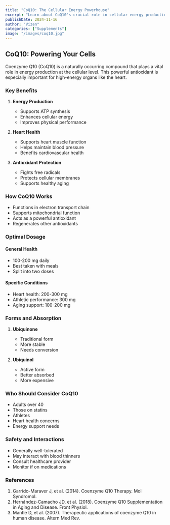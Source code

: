 ```yaml
---
title: "CoQ10: The Cellular Energy Powerhouse"
excerpt: "Learn about CoQ10's crucial role in cellular energy production and its benefits for heart health, aging, and overall vitality."
publishDate: 2024-11-16
author: "Vizen"
categories: ["Supplements"]
image: "/images/coq10.jpg"
---
```


## CoQ10: Powering Your Cells

Coenzyme Q10 (CoQ10) is a naturally occurring compound that plays a vital role in energy production at the cellular level. This powerful antioxidant is especially important for high-energy organs like the heart.

### Key Benefits

1. **Energy Production**
   - Supports ATP synthesis
   - Enhances cellular energy
   - Improves physical performance

2. **Heart Health**
   - Supports heart muscle function
   - Helps maintain blood pressure
   - Benefits cardiovascular health

3. **Antioxidant Protection**
   - Fights free radicals
   - Protects cellular membranes
   - Supports healthy aging

### How CoQ10 Works

- Functions in electron transport chain
- Supports mitochondrial function
- Acts as a powerful antioxidant
- Regenerates other antioxidants

### Optimal Dosage

#### General Health
- 100-200 mg daily
- Best taken with meals
- Split into two doses

#### Specific Conditions
- Heart health: 200-300 mg
- Athletic performance: 300 mg
- Aging support: 100-200 mg

### Forms and Absorption

1. **Ubiquinone**
   - Traditional form
   - More stable
   - Needs conversion

2. **Ubiquinol**
   - Active form
   - Better absorbed
   - More expensive

### Who Should Consider CoQ10

- Adults over 40
- Those on statins
- Athletes
- Heart health concerns
- Energy support needs

### Safety and Interactions

- Generally well-tolerated
- May interact with blood thinners
- Consult healthcare provider
- Monitor if on medications

### References

1. Garrido-Maraver J, et al. (2014). Coenzyme Q10 Therapy. Mol Syndromol.
2. Hernández-Camacho JD, et al. (2018). Coenzyme Q10 Supplementation in Aging and Disease. Front Physiol.
3. Mantle D, et al. (2007). Therapeutic applications of coenzyme Q10 in human disease. Altern Med Rev.</content>